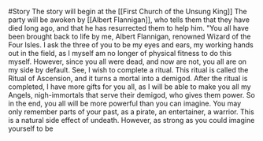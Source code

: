 #Story
The story will begin at the [[First Church of the Unsung King]]
The party will be awoken by [[Albert Flannigan]], who tells them that they have died long ago, and that he has resurrected them to help him. 
"You all have been brought back to life by me, Albert Flannigan, renowned Wizard of the Four Isles. I ask the three of you to be my eyes and ears, my working hands out in the field, as I myself am no longer of physical fitness to do this myself. However, since you all were dead, and now are not, you all are on my side by default. See, I wish to complete a ritual. This ritual is called the Ritual of Ascension, and it turns a mortal into a demigod. After the ritual is completed, I have more gifts for you all, as I will be able to make you all my Angels, nigh-immortals that serve their demigod, who gives them power. So in the end, you all will be more powerful than you can imagine. You may only remember parts of your past, as a pirate, an entertainer, a warrior. This is a natural side effect of undeath. However, as strong as you could imagine yourself to be 